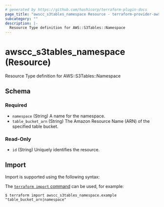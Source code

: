 ```yaml
---
# generated by https://github.com/hashicorp/terraform-plugin-docs
page_title: "awscc_s3tables_namespace Resource - terraform-provider-awscc"
subcategory: ""
description: |-
  Resource Type definition for AWS::S3Tables::Namespace
---
```


# awscc_s3tables_namespace (Resource)

Resource Type definition for AWS::S3Tables::Namespace



<!-- schema generated by tfplugindocs -->
## Schema

### Required

- `namespace` (String) A name for the namespace.
- `table_bucket_arn` (String) The Amazon Resource Name (ARN) of the specified table bucket.

### Read-Only

- `id` (String) Uniquely identifies the resource.

## Import

Import is supported using the following syntax:

The [`terraform import` command](https://developer.hashicorp.com/terraform/cli/commands/import) can be used, for example:

```shell
$ terraform import awscc_s3tables_namespace.example "table_bucket_arn|namespace"
```
